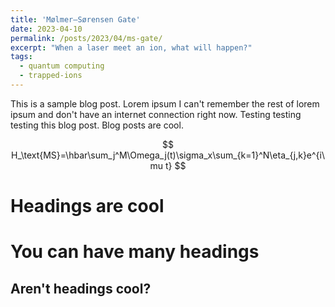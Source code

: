 ```yaml
---
title: 'Mølmer–Sørensen Gate'
date: 2023-04-10
permalink: /posts/2023/04/ms-gate/
excerpt: "When a laser meet an ion, what will happen?"
tags:
  - quantum computing
  - trapped-ions
---
```


This is a sample blog post. Lorem ipsum I can't remember the rest of lorem ipsum and don't have an internet connection right now. Testing testing testing this blog post. Blog posts are cool. 

$$
H_\text{MS}=\hbar\sum_j^M\Omega_j(t)\sigma_x\sum_{k=1}^N\eta_{j,k}e^{i\mu t}
$$

Headings are cool
======

You can have many headings
======

Aren't headings cool?
------
